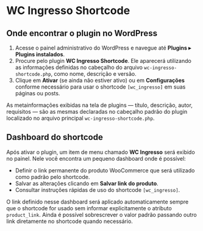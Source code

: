 # WC Ingresso Shortcode

## Onde encontrar o plugin no WordPress

1. Acesse o painel administrativo do WordPress e navegue até **Plugins ▸ Plugins instalados**.
2. Procure pelo plugin **WC Ingresso Shortcode**. Ele aparecerá utilizando as informações definidas no cabeçalho do arquivo `wc-ingresso-shortcode.php`, como nome, descrição e versão.
3. Clique em **Ativar** (se ainda não estiver ativo) ou em **Configurações** conforme necessário para usar o shortcode `[wc_ingresso]` em suas páginas ou posts.

As metainformações exibidas na tela de plugins — título, descrição, autor, requisitos — são as mesmas declaradas no cabeçalho padrão do plugin localizado no arquivo principal `wc-ingresso-shortcode.php`.

## Dashboard do shortcode

Após ativar o plugin, um item de menu chamado **WC Ingresso** será exibido no painel. Nele você encontra um pequeno dashboard onde é possível:

- Definir o link permanente do produto WooCommerce que será utilizado como padrão pelo shortcode.
- Salvar as alterações clicando em **Salvar link do produto**.
- Consultar instruções rápidas de uso do shortcode `[wc_ingresso]`.

O link definido nesse dashboard será aplicado automaticamente sempre que o shortcode for usado sem informar explicitamente o atributo `product_link`. Ainda é possível sobrescrever o valor padrão passando outro link diretamente no shortcode quando necessário.

